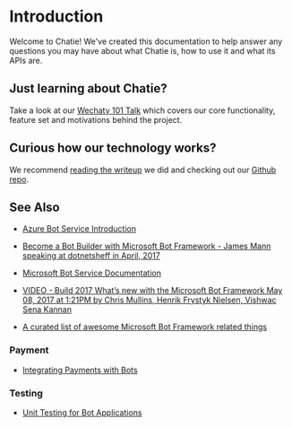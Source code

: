 # Introduction

Welcome to Chatie! We've created this documentation to help answer any questions you may have about what Chatie is, how to use it and what its APIs are.

## Just learning about Chatie?

Take a look at our [Wechaty 101 Talk](https://blog.chatie.io/wechaty-101-presentation/) which covers our core functionality, feature set and motivations behind the project.

## Curious how our technology works?

We recommend [reading the writeup](https://blog.chatie.io/wechaty-the-bot-sdk/) we did and checking out our [Github repo](https://github.com/Chatie/).

## See Also

* [Azure Bot Service Introduction](https://docs.microsoft.com/en-us/azure/bot-service/bot-service-overview-introduction)

* [Become a Bot Builder with Microsoft Bot Framework - James Mann speaking at dotnetsheff in April, 2017](https://pusher.com/sessions/meetup/dotnetsheff/become-a-bot-builder-with-microsoft-bot-framework)
* [Microsoft Bot Service Documentation](https://docs.microsoft.com/en-us/azure/bot-service/)
* [VIDEO - Build 2017
What’s new with the Microsoft Bot Framework
May 08, 2017 at 1:21PM  by Chris Mullins, Henrik Frystyk Nielsen, Vishwac Sena Kannan](https://channel9.msdn.com/events/Build/2017/B8097)
* [A curated list of awesome Microsoft Bot Framework related things](https://github.com/sozercan/awesome-botframework)

### Payment

* [Integrating Payments with Bots](https://www.microsoft.com/developerblog/2016/10/31/integrating-payments-with-bots/)

### Testing

* [Unit Testing for Bot Applications](https://www.microsoft.com/developerblog/2017/01/20/unit-testing-for-bot-applications/)
